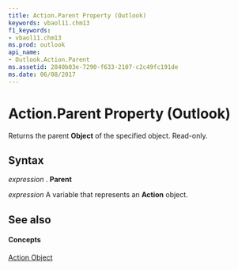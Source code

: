 ```yaml
---
title: Action.Parent Property (Outlook)
keywords: vbaol11.chm13
f1_keywords:
- vbaol11.chm13
ms.prod: outlook
api_name:
- Outlook.Action.Parent
ms.assetid: 2840b03e-7290-f633-2107-c2c49fc191de
ms.date: 06/08/2017
---
```



# Action.Parent Property (Outlook)

Returns the parent **Object** of the specified object. Read-only.


## Syntax

 _expression_ . **Parent**

 _expression_ A variable that represents an **Action** object.


## See also


#### Concepts


[Action Object](action-object-outlook.md)

